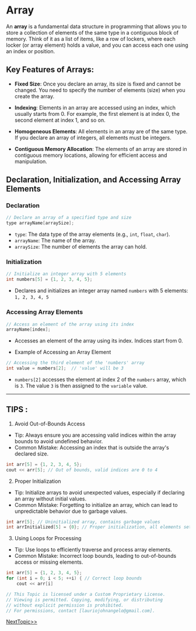 # Array
An **array** is a fundamental data structure in programming that allows you to store a collection of elements of the same type in a contiguous block of memory. Think of it as a list of items, like a row of lockers, where each locker (or array element) holds a value, and you can access each one using an index or position.

## Key Features of Arrays:
- **Fixed Size**: Once you declare an array, its size is fixed and cannot be changed. You need to specify the number of elements (size) when you create the array.

- **Indexing**: Elements in an array are accessed using an index, which usually starts from 0. For example, the first element is at index 0, the second element at index 1, and so on.

- **Homogeneous Elements**: All elements in an array are of the same type. If you declare an array of integers, all elements must be integers.

- **Contiguous Memory Allocation**: The elements of an array are stored in contiguous memory locations, allowing for efficient access and manipulation.


## Declaration, Initialization, and Accessing Array Elements

### Declaration
```cpp
// Declare an array of a specified type and size
type arrayName[arraySize];
```
- `type`: The data type of the array elements (e.g., `int`, `float`, `char`).
- `arrayName`: The name of the array.
- `arraySize`: The number of elements the array can hold.

### Initialization
```cpp
// Initialize an integer array with 5 elements
int numbers[5] = {1, 2, 3, 4, 5};
```
- Declares and initializes an integer array named `numbers` with 5 elements: `1, 2, 3, 4, 5`

### Accessing Array Elements
```cpp
// Access an element of the array using its index
arrayName[index];
```
- Accesses an element of the array using its index. Indices start from 0.

- Example of Accessing an Array Element
```cpp
// Accessing the third element of the 'numbers' array
int value = numbers[2];  // 'value' will be 3
```
- `numbers[2]` accesses the element at index 2 of the `numbers` array, which is `3`. The value `3` is then assigned to the `variable` value.

---
## TIPS : 
1. Avoid Out-of-Bounds Access
- Tip: Always ensure you are accessing valid indices within the array bounds to avoid undefined behavior.
- Common Mistake: Accessing an index that is outside the array's declared size.

```cpp
int arr[5] = {1, 2, 3, 4, 5};
cout << arr[5]; // Out of bounds, valid indices are 0 to 4
```

2. Proper Initialization
- Tip: Initialize arrays to avoid unexpected values, especially if declaring an array without initial values.
- Common Mistake: Forgetting to initialize an array, which can lead to unpredictable behavior due to garbage values.

```cpp
int arr[5]; // Uninitialized array, contains garbage values
int arrInitialized[5] = {0}; // Proper initialization, all elements set to 0
```
3. Using Loops for Processing
- Tip: Use loops to efficiently traverse and process array elements.
- Common Mistake: Incorrect loop bounds, leading to out-of-bounds access or missing elements.

```cpp
int arr[5] = {1, 2, 3, 4, 5};
for (int i = 0; i < 5; ++i) { // Correct loop bounds
    cout << arr[i]
```

```cpp
// This Topic is licensed under a Custom Proprietary License.
// Viewing is permitted. Copying, modifying, or distributing
// without explicit permission is prohibited.
// For permissions, contact [lauriojohnangelo@gmail.com].
```
[NextTopic>>](./Topic02.md)
